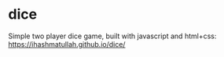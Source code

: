 # dice
Simple two player dice game, built with javascript and html+css: https://ihashmatullah.github.io/dice/

